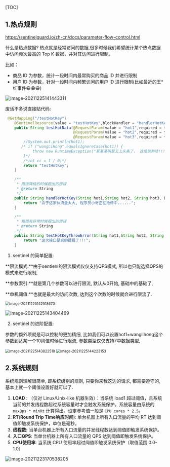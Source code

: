 [TOC]

## 1.热点规则

https://sentinelguard.io/zh-cn/docs/parameter-flow-control.html

什么是热点数据? 热点就是经常访问的数据,很多时候我们希望统计某个热点数据中访问频次最高的 Top K 数据，并对其访问进行限制。

比如：

- 商品 ID 为参数，统计一段时间内最常购买的商品 ID 并进行限制
- 用户 ID 为参数，针对一段时间内频繁访问的用户 ID 进行限制(比如最近的王*红事件😀😀😀)

![image-20211225141443311](https://cdn.jsdelivr.net/gh/hx1098/Algorithm@master/img/nacos/20211225141531.png)

废话不多说直接贴代码:

```java
 @GetMapping("/testHotKey")
    @SentinelResource(value = "testHotKey",blockHandler = "handlerHotKey",fallback = "testHotKeyThrowError")
    public String testHotData(@RequestParam(value = "hot1",required = false)String hot1,
                              @RequestParam(value = "hot2",required = false)String hot2,
                              @RequestParam(value = "hot3",required = false)String hot3) {
        //System.out.println(hot1);
       /* if ("wangLiHong".equalsIgnoreCase(hot1)) {
            throw new RuntimeException("某某某明星又上头条了， 这瓜包熟哇!!!");
        }*/
        /*int cc = 1 / 0;*/
        return "testHotKey";
    }

    /**
     * 限流降级的时候跑出的错误
     * @return String
     */
    public String handlerHotKey(String hot1,String hot2, String hot3, BlockException e) {
        return "由于这家伙流量太大, 程序员小哥正在抢修中......";
    }

    /**
     * 报错有异常时候报出的错误
     * @return String
     */
    public String testHotKeyThrowError(String hot1,String hot2, String hot3,Throwable e) {
        return "这次接口是真的报错了!!!";
    }
```

1. sentinel 的简单配置:

**限流模式:**由于sentienl的限流模式仅仅支持QPS模式, 所以也只能选择QPS的模式来进行限制, 

**参数索引:**就是第几个参数可以进行限流, 默认从0开始, 基础中的基础了,

**单机阈值:**也就是最大的访问次数, 达到这个次数的时候就会进行限流了.

<img src="https://cdn.jsdelivr.net/gh/hx1098/Algorithm@master/img/nacos/20211225142518.png" alt="image-20211225142518670" style="zoom:80%;" />

![image-20211225143404469](https://cdn.jsdelivr.net/gh/hx1098/Algorithm@master/img/nacos/20211225143404.png)



2. sentinel 的进阶配置:

参数的额外项就是可以控制的更加精细, 比如我们可以设置hot1=wanglihong这个参数到达某一个10阈值时候进行限流, 参数类型仅仅支持7中数据类型, 

<img src="https://cdn.jsdelivr.net/gh/hx1098/Algorithm@master/img/nacos/20211225143822.png" alt="image-20211225143822518" style="zoom:80%;" />



<img src="https://cdn.jsdelivr.net/gh/hx1098/Algorithm@master/img/nacos/20211225144223.png" alt="image-20211225144223153" style="zoom:80%;" />







## 2.系统规则

系统规则理解很简单, 即系统级别的规则, 只要你来我这边的请求, 都需要遵守的, 基本上就一个阈值设置好就可以了.

1. **LOAD** : （仅对 Linux/Unix-like 机器生效）：当系统 load1 超过阈值，且系统当前的并发线程数超过系统容量时才会触发系统保护。系统容量由系统的 `maxQps * minRt` 计算得出。设定参考值一般是 `CPU cores * 2.5`。
2. **RT**(**Round Trip Time响应时间**): 单台机器上所有入口流量的平均 RT 达到阈值即触发系统保护，单位是毫秒。
3. **线程数:** 当单台机器上所有入口流量的并发线程数达到阈值即触发系统保护。
4. **入口QPS**: 当单台机器上所有入口流量的 QPS 达到阈值即触发系统保护。
5. **CPU使用率**: 当系统 CPU 使用率超过阈值即触发系统保护（取值范围 0.0-1.0）

![image-20211223170538205](https://cdn.jsdelivr.net/gh/hx1098/Algorithm@master/img/nacos/20211223170545.png)    

